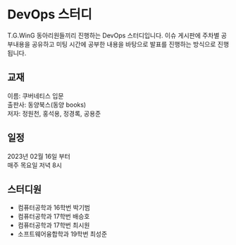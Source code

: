 # DevOps 스터디
T.G.WinG 동아리원들끼리 진행하는 DevOps 스터디입니다. 이슈 게시판에 주차별 공부내용을 공유하고 미팅 시간에 공부한 내용을 바탕으로 발표를 진행하는 방식으로 진행됩니다.

## 교재
이름: 쿠버네티스 입문<br>
출판사: 동양북스(동양 books)<br>
저자: 정원천, 홍석용, 정경록, 공용준

## 일정
2023년 02월 16일 부터<br>
매주 목요일 저녁 8시

## 스터디원
* 컴퓨터공학과 16학번 박기범
* 컴퓨터공학과 17학번 배승호
* 컴퓨터공학과 17학번 최시원
* 소프트웨어융합학과 19학번 최성준